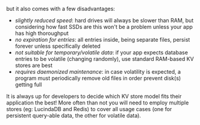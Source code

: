 but it also comes with a few disadvantages:

- *slightly reduced speed*: hard drives will always be slower than RAM, but considering how fast SSDs are this won't be a problem unless your app has high thoroughput
- *no expiration for entries*: all entries inside, being separate files, persist forever unless specifically deleted
- *not suitable for temporary/volatile data*: if your app expects database entries to be volatile (changing randomly), use standard RAM-based KV stores are best
- *requires daemonized maintenance*: in case volatility is expected, a program must periodically remove old files in order prevent disk(s) getting full

It is always up for developers to decide which KV store model fits their application the best! More often than not you will need to employ multiple stores (eg: LucindaDB and Redis) to cover all usage cases (one for persistent query-able data, the other for volatile data).